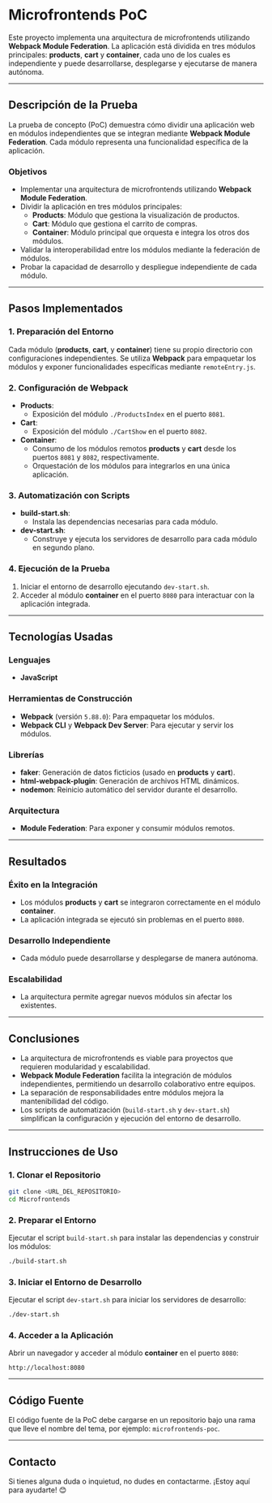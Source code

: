 # Microfrontends PoC

Este proyecto implementa una arquitectura de microfrontends utilizando **Webpack Module Federation**. La aplicación está dividida en tres módulos principales: **products**, **cart** y **container**, cada uno de los cuales es independiente y puede desarrollarse, desplegarse y ejecutarse de manera autónoma.

---

## Descripción de la Prueba

La prueba de concepto (PoC) demuestra cómo dividir una aplicación web en módulos independientes que se integran mediante **Webpack Module Federation**. Cada módulo representa una funcionalidad específica de la aplicación.

### Objetivos
- Implementar una arquitectura de microfrontends utilizando **Webpack Module Federation**.
- Dividir la aplicación en tres módulos principales:
    - **Products**: Módulo que gestiona la visualización de productos.
    - **Cart**: Módulo que gestiona el carrito de compras.
    - **Container**: Módulo principal que orquesta e integra los otros dos módulos.
- Validar la interoperabilidad entre los módulos mediante la federación de módulos.
- Probar la capacidad de desarrollo y despliegue independiente de cada módulo.

---

## Pasos Implementados

### 1. Preparación del Entorno
Cada módulo (**products**, **cart**, y **container**) tiene su propio directorio con configuraciones independientes. Se utiliza **Webpack** para empaquetar los módulos y exponer funcionalidades específicas mediante `remoteEntry.js`.

### 2. Configuración de Webpack
- **Products**:
    - Exposición del módulo `./ProductsIndex` en el puerto `8081`.
- **Cart**:
    - Exposición del módulo `./CartShow` en el puerto `8082`.
- **Container**:
    - Consumo de los módulos remotos **products** y **cart** desde los puertos `8081` y `8082`, respectivamente.
    - Orquestación de los módulos para integrarlos en una única aplicación.

### 3. Automatización con Scripts
- **build-start.sh**:
    - Instala las dependencias necesarias para cada módulo.
- **dev-start.sh**:
    - Construye y ejecuta los servidores de desarrollo para cada módulo en segundo plano.

### 4. Ejecución de la Prueba
1. Iniciar el entorno de desarrollo ejecutando `dev-start.sh`.
2. Acceder al módulo **container** en el puerto `8080` para interactuar con la aplicación integrada.

---

## Tecnologías Usadas

### Lenguajes
- **JavaScript**

### Herramientas de Construcción
- **Webpack** (versión `5.88.0`): Para empaquetar los módulos.
- **Webpack CLI** y **Webpack Dev Server**: Para ejecutar y servir los módulos.

### Librerías
- **faker**: Generación de datos ficticios (usado en **products** y **cart**).
- **html-webpack-plugin**: Generación de archivos HTML dinámicos.
- **nodemon**: Reinicio automático del servidor durante el desarrollo.

### Arquitectura
- **Module Federation**: Para exponer y consumir módulos remotos.

---

## Resultados

### Éxito en la Integración
- Los módulos **products** y **cart** se integraron correctamente en el módulo **container**.
- La aplicación integrada se ejecutó sin problemas en el puerto `8080`.

### Desarrollo Independiente
- Cada módulo puede desarrollarse y desplegarse de manera autónoma.

### Escalabilidad
- La arquitectura permite agregar nuevos módulos sin afectar los existentes.

---

## Conclusiones

- La arquitectura de microfrontends es viable para proyectos que requieren modularidad y escalabilidad.
- **Webpack Module Federation** facilita la integración de módulos independientes, permitiendo un desarrollo colaborativo entre equipos.
- La separación de responsabilidades entre módulos mejora la mantenibilidad del código.
- Los scripts de automatización (`build-start.sh` y `dev-start.sh`) simplifican la configuración y ejecución del entorno de desarrollo.

---

## Instrucciones de Uso

### 1. Clonar el Repositorio
```bash
git clone <URL_DEL_REPOSITORIO>
cd Microfrontends
```

### 2. Preparar el Entorno
Ejecutar el script `build-start.sh` para instalar las dependencias y construir los módulos:
```bash
./build-start.sh
```

### 3. Iniciar el Entorno de Desarrollo
Ejecutar el script `dev-start.sh` para iniciar los servidores de desarrollo:
```bash
./dev-start.sh
```

### 4. Acceder a la Aplicación
Abrir un navegador y acceder al módulo **container** en el puerto `8080`:
```
http://localhost:8080
```

---

## Código Fuente
El código fuente de la PoC debe cargarse en un repositorio bajo una rama que lleve el nombre del tema, por ejemplo: `microfrontends-poc`.

---

## Contacto
Si tienes alguna duda o inquietud, no dudes en contactarme. ¡Estoy aquí para ayudarte! 😊